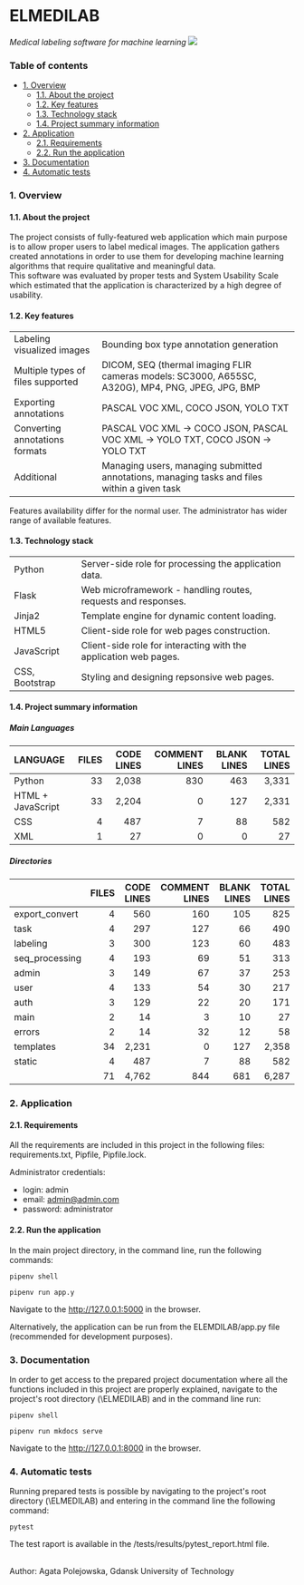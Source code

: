 # ELMEDILAB
*Medical labeling software for machine learning*
<img src="logo.gif">
### Table of contents

- [1. Overview](#1-overview) <!-- omit in toc -->
  - [1.1. About the project](#11-about-the-project)
  - [1.2. Key features](#12-key-features)
  - [1.3. Technology stack](#13-technology-stack)
  - [1.4. Project summary information](#14-project-summary-information)
- [2. Application](#2-application)
  - [2.1. Requirements](#21-requirements)
  - [2.2. Run the application](#22-run-the-application)
- [3. Documentation](#3-documentation)
- [4. Automatic tests](#4-automatic-tests)

### 1. Overview
#### 1.1. About the project

<p>The project consists of fully-featured web application which main purpose is to allow proper users to label medical images. The application gathers created annotations in order to use them for developing machine learning algorithms that require qualitative and meaningful data. <br> This software was evaluated by proper tests and System Usability Scale which estimated that the application is characterized by a high degree of usability.</p>

#### 1.2. Key features

|  |  |
| :--- | --- |
| Labeling visualized images | Bounding box type annotation generation  |
| Multiple types of files supported | DICOM, SEQ (thermal imaging FLIR cameras models: SC3000, A655SC, A320G), MP4, PNG, JPEG, JPG, BMP  |
| Exporting annotations | PASCAL VOC XML, COCO JSON, YOLO TXT  |
| Converting annotations formats | PASCAL VOC XML -> COCO JSON, PASCAL VOC XML -> YOLO TXT, COCO JSON -> YOLO TXT  |
| Additional | Managing users, managing submitted annotations, managing tasks and files within a given task  |

Features availability differ for the normal user. The administrator has wider range of available features.

#### 1.3. Technology stack

|  |  |
| --- | --- |
| Python | Server-side role for processing the application data. |
| Flask | Web microframework - handling routes, requests and responses. |
| Jinja2 | Template engine for dynamic content loading. |
| HTML5 | Client-side role for web pages construction. |
| JavaScript | Client-side role for interacting with the application web pages. |
| CSS, Bootstrap | Styling and designing repsonsive web pages. |

#### 1.4. Project summary information

##### Main Languages
| LANGUAGE | FILES | CODE LINES | COMMENT LINES | BLANK LINES | TOTAL LINES |
| :--- | ---: | ---: | ---: | ---: | ---: |
| Python | 33 | 2,038 | 830 | 463 | 3,331 |
| HTML + JavaScript | 33 | 2,204 | 0 | 127 | 2,331 |
| CSS | 4 | 487 | 7 | 88 | 582 |
| XML | 1 | 27 | 0 | 0 | 27 |

##### Directories
|  | FILES | CODE LINES | COMMENT LINES | BLANK LINES | TOTAL LINES |
| :--- | ---: | ---: | ---: | ---: | ---: |
| export_convert | 4 | 560 | 160 | 105 | 825 |
| task | 4 | 297 | 127 | 66 | 490 |
| labeling | 3 | 300 | 123 | 60 | 483 |
| seq_processing | 4 | 193 | 69 | 51 | 313 |
| admin | 3 | 149 | 67 | 37 | 253 |
| user | 4 | 133 | 54 | 30 | 217 |
| auth | 3 | 129 | 22 | 20 | 171 |
| main | 2 | 14 | 3 | 10 | 27 |
| errors | 2 | 14 | 32 | 12 | 58 |
| templates | 34 | 2,231 | 0 | 127 | 2,358 |
| static | 4 | 487 | 7 | 88 | 582 |
|  | 71 | 4,762 | 844 | 681 | 6,287 |

### 2. Application
#### 2.1. Requirements

All the requirements are included in this project in the following files: requirements.txt, Pipfile, Pipfile.lock.

Administrator credentials: 
* login: admin
* email: admin@admin.com
* password: administrator

#### 2.2. Run the application

In the main project directory, in the command line, run the following commands:

`pipenv shell`<br>

`pipenv run app.y`

Navigate to the http://127.0.0.1:5000 in the browser.

Alternatively, the application can be run from the ELEMDILAB/app.py file (recommended for development purposes).

### 3. Documentation

In order to get access to the prepared project documentation where all the functions included in this project are properly explained,
navigate to the project's root directory (\ELMEDILAB) and in the command line run:

`pipenv shell`

`pipenv run mkdocs serve`

Navigate to the http://127.0.0.1:8000 in the browser.


### 4. Automatic tests

Running prepared tests is possible by navigating to the project's root directory (\ELMEDILAB) and entering in the command line the following command:

`pytest`
<br>

The test raport is available in the /tests/results/pytest_report.html file.
<br>


<br>
Author: Agata Polejowska, Gdansk University of Technology
<br>